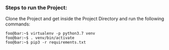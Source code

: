 ### Steps to run the Project:

Clone the Project and get inside the Project Directory and run the following commands:

```console
foo@bar:~$ virtualenv -p python3.7 venv
foo@bar:~$ . venv/bin/activate
foo@bar:~$ pip3 -r requirements.txt
```